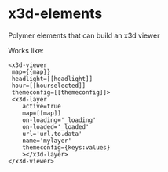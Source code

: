 # x3d-elements
Polymer elements that can build an x3d viewer

Works like:

```
<x3d-viewer 
 map={{map}} 
 headlight=[[headlight]]
 hour=[[hourselected]]
 themeconfig=[[themeconfig]]>
 <x3d-layer 
	active=true 
	map=[[map]]
	on-loading='_loading'
	on-loaded='_loaded'
	url='url.to.data' 
	name='mylayer'
	themeconfig={keys:values}
	></x3d-layer>
</x3d-viewer>
```